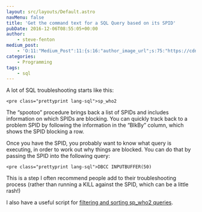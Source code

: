 ```yaml
---
layout: src/layouts/Default.astro
navMenu: false
title: 'Get the command text for a SQL Query based on its SPID'
pubDate: 2016-12-06T08:55:05+00:00
author:
    - steve-fenton
medium_post:
    - 'O:11:"Medium_Post":11:{s:16:"author_image_url";s:75:"https://cdn-images-1.medium.com/fit/c/400/400/1*eXkhfEuF41g5W_xnc_ydLA.jpeg";s:10:"author_url";s:38:"https://medium.com/@steve.fenton.co.uk";s:11:"byline_name";N;s:12:"byline_email";N;s:10:"cross_link";s:3:"yes";s:2:"id";s:12:"d2c97cdc5efa";s:21:"follower_notification";s:3:"yes";s:7:"license";s:19:"all-rights-reserved";s:14:"publication_id";s:2:"-1";s:6:"status";s:5:"draft";s:3:"url";s:51:"https://medium.com/@steve.fenton.co.uk/d2c97cdc5efa";}'
categories:
    - Programming
tags:
    - sql
---
```


A lot of SQL troubleshooting starts like this:

```
<pre class="prettyprint lang-sql">sp_who2
```
The “spootoo” procedure brings back a list of SPIDs and includes information on which SPIDs are blocking. You can quickly track back to a problem SPID by following the information in the “BlkBy” column, which shows the SPID blocking a row.

Once you have the SPID, you probably want to know what query is executing, in order to work out why things are blocked. You can do that by passing the SPID into the following query:

```
<pre class="prettyprint lang-sql">DBCC INPUTBUFFER(50)
```
This is a step I often recommend people add to their troubleshooting process (rather than running a KILL against the SPID, which can be a little rash!)

I also have a useful script for [filtering and sorting sp\_who2 queries](https://www.stevefenton.co.uk/2018/07/sql-server-filter-and-sort-records-from-sp_who2/).